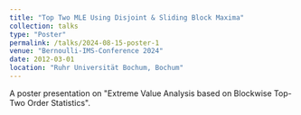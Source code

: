 ```yaml
---
title: "Top Two MLE Using Disjoint & Sliding Block Maxima"
collection: talks
type: "Poster"
permalink: /talks/2024-08-15-poster-1
venue: "Bernoulli-IMS-Conference 2024"
date: 2012-03-01
location: "Ruhr Universität Bochum, Bochum"
---
```


A poster presentation on "Extreme Value Analysis based on Blockwise Top-Two Order Statistics".